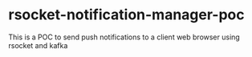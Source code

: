 # rsocket-notification-manager-poc
This is a POC to send push notifications to a client web browser using rsocket and kafka

